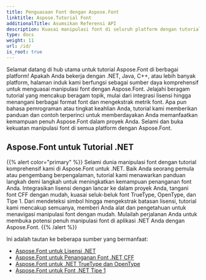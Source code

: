 ```yaml
---
title: Penguasaan Font dengan Aspose.Font
linktitle: Aspose.Tutorial Font
additionalTitle: Asumsikan Referensi API
description: Kuasai manipulasi font di seluruh platform dengan tutorial Aspose.Font. Dari .NET hingga Java, C++, dan lainnya, buka kemampuan penanganan font dengan mudah.
type: docs
weight: 11
url: /id/
is_root: true
---
```


Selamat datang di hub utama untuk tutorial Aspose.Font di berbagai platform! Apakah Anda bekerja dengan .NET, Java, C++, atau lebih banyak platform, halaman induk kami berfungsi sebagai sumber daya komprehensif untuk menguasai manipulasi font dengan Aspose.Font. Jelajahi beragam tutorial yang mencakup beragam topik, mulai dari integrasi lisensi hingga menangani berbagai format font dan mengekstrak metrik font. Apa pun bahasa pemrograman atau tingkat keahlian Anda, tutorial kami memberikan panduan dan contoh terperinci untuk memberdayakan Anda memanfaatkan kemampuan penuh Aspose.Font dalam proyek Anda. Selami dan buka kekuatan manipulasi font di semua platform dengan Aspose.Font.

## Aspose.Font untuk Tutorial .NET
{{% alert color="primary" %}}
Selami dunia manipulasi font dengan tutorial komprehensif kami di Aspose.Font untuk .NET. Baik Anda seorang pemula atau pengembang berpengalaman, tutorial kami menawarkan panduan langkah demi langkah untuk meningkatkan kemampuan penanganan font Anda. Integrasikan lisensi dengan lancar ke dalam proyek Anda, tangani font CFF dengan mudah, kuasai seluk-beluk font TrueType, OpenType, dan Tipe 1. Dari mendeteksi simbol hingga mengekstrak batasan lisensi, tutorial kami mencakup semuanya, memberi Anda alat dan pengetahuan untuk menavigasi manipulasi font dengan mudah. Mulailah perjalanan Anda untuk membuka potensi penuh manipulasi font di aplikasi .NET Anda dengan Aspose.Font.
{{% /alert %}}

Ini adalah tautan ke beberapa sumber yang bermanfaat:
 
- [Aspose.Font untuk Lisensi .NET](./net/licensing/)
- [Aspose.Font untuk Penanganan Font .NET CFF](./net/cff-font-handling/)
- [Aspose.Font untuk .NET TrueType dan OpenType](./net/truetype-opentype/)
- [Aspose.Font untuk Font .NET Tipe 1](./net/aspose-font-net-type1-font/)